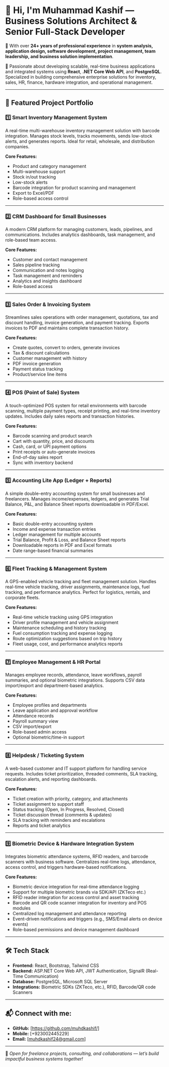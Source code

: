 # 👋 Hi, I'm Muhammad Kashif — Business Solutions Architect & Senior Full-Stack Developer

💼 With over **24+ years of professional experience** in **system analysis, application design, software development, project management, team leadership, and business solution implementation**.

🚀 Passionate about developing scalable, real-time business applications and integrated systems using **React**, **.NET Core Web API**, and **PostgreSQL**.  
Specialized in building comprehensive enterprise solutions for inventory, sales, HR, finance, hardware integration, and operational management.

---

## 📌 Featured Project Portfolio

### 1️⃣ Smart Inventory Management System  
A real-time multi-warehouse inventory management solution with barcode integration. Manages stock levels, tracks movements, sends low-stock alerts, and generates reports. Ideal for retail, wholesale, and distribution companies.

**Core Features:**
- Product and category management
- Multi-warehouse support
- Stock in/out tracking
- Low-stock alerts
- Barcode integration for product scanning and management
- Export to Excel/PDF
- Role-based access control

---

### 2️⃣ CRM Dashboard for Small Businesses  
A modern CRM platform for managing customers, leads, pipelines, and communications. Includes analytics dashboards, task management, and role-based team access.

**Core Features:**
- Customer and contact management
- Sales pipeline tracking
- Communication and notes logging
- Task management and reminders
- Analytics and insights dashboard
- Role-based access

---

### 3️⃣ Sales Order & Invoicing System  
Streamlines sales operations with order management, quotations, tax and discount handling, invoice generation, and payment tracking. Exports invoices to PDF and maintains complete transaction history.

**Core Features:**
- Create quotes, convert to orders, generate invoices
- Tax & discount calculations
- Customer management with history
- PDF invoice generation
- Payment status tracking
- Product/service line items

---

### 4️⃣ POS (Point of Sale) System  
A touch-optimized POS system for retail environments with barcode scanning, multiple payment types, receipt printing, and real-time inventory updates. Includes daily sales reports and transaction histories.

**Core Features:**
- Barcode scanning and product search
- Cart with quantity, price, and discounts
- Cash, card, or UPI payment options
- Print receipts or auto-generate invoices
- End-of-day sales report
- Sync with inventory backend

---

### 5️⃣ Accounting Lite App (Ledger + Reports)  
A simple double-entry accounting system for small businesses and freelancers. Manages income/expenses, ledgers, and generates Trial Balance, P&L, and Balance Sheet reports downloadable in PDF/Excel.

**Core Features:**
- Basic double-entry accounting system
- Income and expense transaction entries
- Ledger management for multiple accounts
- Trial Balance, Profit & Loss, and Balance Sheet reports
- Downloadable reports in PDF and Excel formats
- Date range-based financial summaries

---

### 6️⃣ Fleet Tracking & Management System  
A GPS-enabled vehicle tracking and fleet management solution. Handles real-time vehicle tracking, driver assignments, maintenance logs, fuel tracking, and performance analytics. Perfect for logistics, rentals, and corporate fleets.

**Core Features:**
- Real-time vehicle tracking using GPS integration
- Driver profile management and vehicle assignment
- Maintenance scheduling and history tracking
- Fuel consumption tracking and expense logging
- Route optimization suggestions based on trip history
- Fleet usage, cost, and performance analytics reports

---

### 7️⃣ Employee Management & HR Portal  
Manages employee records, attendance, leave workflows, payroll summaries, and optional biometric integrations. Supports CSV data import/export and department-based analytics.

**Core Features:**
- Employee profiles and departments
- Leave application and approval workflow
- Attendance records
- Payroll summary view
- CSV import/export
- Role-based admin access
- Optional biometric/time-in support

---

### 8️⃣ Helpdesk / Ticketing System  
A web-based customer and IT support platform for handling service requests. Includes ticket prioritization, threaded comments, SLA tracking, escalation alerts, and reporting dashboards.

**Core Features:**
- Ticket creation with priority, category, and attachments
- Ticket assignment to support staff
- Status tracking (Open, In Progress, Resolved, Closed)
- Ticket discussion thread (comments & updates)
- SLA tracking with reminders and escalations
- Reports and ticket analytics

---

### 9️⃣ Biometric Device & Hardware Integration System  
Integrates biometric attendance systems, RFID readers, and barcode scanners with business software. Centralizes real-time logs, attendance, access control, and triggers hardware-based notifications.

**Core Features:**
- Biometric device integration for real-time attendance logging
- Support for multiple biometric brands via SDK/API (ZKTeco etc.)
- RFID reader integration for access control and asset tracking
- Barcode and QR code scanner integration for inventory and POS modules
- Centralized log management and attendance reporting
- Event-driven notifications and triggers (e.g., SMS/Email alerts on device events)
- Role-based permissions and device management dashboard

---

## 🛠 Tech Stack

- **Frontend:** React, Bootstrap, Tailwind CSS  
- **Backend:** ASP.NET Core Web API, JWT Authentication, SignalR (Real-Time Communication)  
- **Database:** PostgreSQL, Microsoft SQL Server  
- **Integrations:** Biometric SDKs (ZKTeco, etc.), RFID, Barcode/QR code Scanners  

---

## 📬 Connect with me:
- **GitHub:** [https://github.com/muhdkashif/]
- **Mobile:** [+923002445229]
- **Email:** [muhdkashif24@gmail.com]
---

💼 *Open for freelance projects, consulting, and collaborations — let’s build impactful business systems together!*
